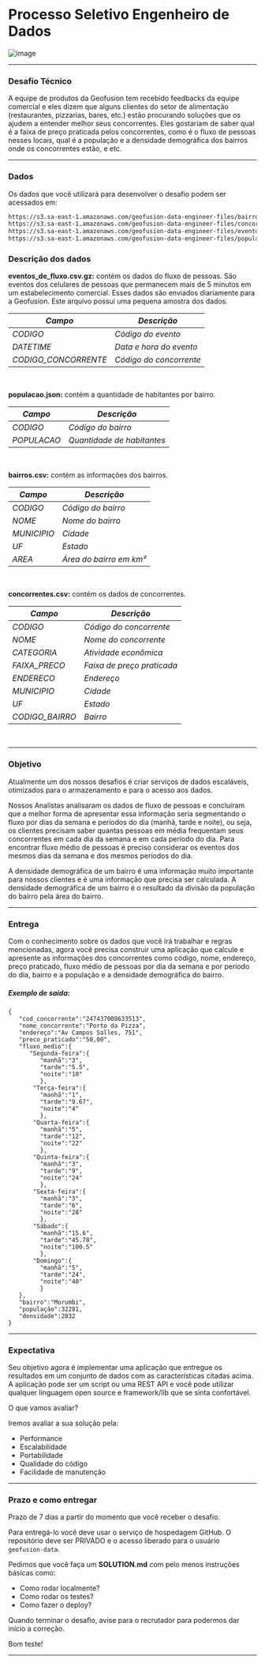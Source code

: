 # Processo Seletivo Engenheiro de Dados


![image](https://user-images.githubusercontent.com/28897059/67488012-5f168b00-f645-11e9-8ab7-2d5855b1eefb.png)

----------


### Desafio Técnico
A equipe de produtos da Geofusion tem recebido feedbacks da equipe comercial e eles dizem que alguns clientes do setor de alimentação (restaurantes, pizzarias, bares, etc.) estão procurando soluções que os ajudem a entender melhor seus concorrentes. Eles gostariam de saber qual é a faixa de preço praticada pelos concorrentes, como é o fluxo de pessoas nesses locais, qual é a população e a densidade demográfica dos bairros onde os concorrentes estão, e etc.

----------

### Dados

Os dados que você utilizará para desenvolver o desafio podem ser acessados em:

```bash
https://s3.sa-east-1.amazonaws.com/geofusion-data-engineer-files/bairros.csv
https://s3.sa-east-1.amazonaws.com/geofusion-data-engineer-files/concorrentes.csv
https://s3.sa-east-1.amazonaws.com/geofusion-data-engineer-files/eventos_de_fluxo.csv.gz
https://s3.sa-east-1.amazonaws.com/geofusion-data-engineer-files/populacao.json
```


### Descrição dos dados


**eventos_de_fluxo.csv.gz:** contém os dados do fluxo de pessoas. São eventos dos celulares de pessoas que permanecem mais de 5 minutos em um estabelecimento comercial.
Esses dados são enviados diariamente para a Geofusion. Este arquivo possui uma pequena amostra dos dados.


*Campo*                 | *Descrição*
---------------------   | -----------------
*CODIGO*                | *Código do evento*
*DATETIME*              | *Data e hora do evento*
*CODIGO_CONCORRENTE*    | *Código do concorrente*

</br>


**populacao.json:** contém a quantidade de habitantes por bairro. 


*Campo*                 | *Descrição*
---------------------   | -----------------
*CODIGO*                | *Código do bairro*
*POPULACAO*             | *Quantidade de habitantes*


</br>


**bairros.csv:** contém as informações dos bairros.


*Campo*        | *Descrição*
-------------  | -----------------
*CODIGO*       | *Código do bairro*
*NOME*         | *Nome do bairro*
*MUNICIPIO*    | *Cidade*
*UF*    	   | *Estado*
*AREA*    	   | *Área do bairro em km²*

</br>

**concorrentes.csv:** contém os dados de concorrentes. 


*Campo*         | *Descrição*
-------------   | -----------------
*CODIGO*        | *Código do concorrente*
*NOME*          | *Nome do concorrente*
*CATEGORIA*     | *Atividade econômica*
*FAIXA_PRECO*   | *Faixa de preço praticada*
*ENDERECO*      | *Endereço*
*MUNICIPIO*     | *Cidade*
*UF*    	    | *Estado*
*CODIGO_BAIRRO* | *Bairro*

</br>


----------

### Objetivo

Atualmente um dos nossos desafios é criar serviços de dados escaláveis, otimizados para o armazenamento e para o acesso aos dados.

Nossos Analistas analisaram os dados de fluxo de pessoas e concluíram que a melhor forma de apresentar essa informação seria segmentando o fluxo por dias da semana e períodos do dia (manhã, tarde e noite), ou seja, os clientes precisam saber quantas pessoas em média frequentam seus concorrentes em cada dia da semana e em cada período do dia. Para encontrar fluxo médio de pessoas é preciso considerar os eventos dos mesmos dias da semana e dos mesmos períodos do dia.

A densidade demográfica de um bairro é uma informação muito importante para nossos clientes e é uma informação que precisa ser calculada. A densidade demográfica de um bairro é o resultado da  divisão da população do bairro pela área do bairro.

----------

### Entrega

Com o conhecimento sobre os dados que você irá trabalhar e regras mencionadas, agora você precisa construir uma aplicação que calcule e apresente as informações dos concorrentes como código, nome, endereço, preço praticado, fluxo médio de pessoas por dia da semana e por período do dia, bairro e a população e a densidade demográfica do bairro.

##### Exemplo de saída:

```
{
   "cod_concorrente":"247437008633513",
   "nome_concorrente":"Porto da Pizza",
   "endereço":"Av Campos Salles, 751",
   "preco_praticado":"50,00",
   "fluxo_medio":{
      "Segunda-feira":{
         "manhã":"3",
         "tarde":"5.5",
         "noite":"10"
         },
       "Terça-feira":{
         "manhã":"1",
         "tarde":"9.67",
         "noite":"4"
         },
       "Quarta-feira":{
         "manhã":"5",
         "tarde":"12",
         "noite":"22"
         },
       "Quinta-feira":{
         "manhã":"3",
         "tarde":"9",
         "noite":"24"
         },
       "Sexta-feira":{
         "manhã":"3",
         "tarde":"6",
         "noite":"28"
         },
       "Sábado":{
         "manhã":"15.6",
         "tarde":"45.78",
         "noite":"100.5"
         },
       "Domingo":{
         "manhã":"5",
         "tarde":"24",
         "noite":"40"
         }    
   },
   "bairro":"Morumbi",
   "população":32281,
   "densidade":2832
}
```

----------
### Expectativa

Seu objetivo agora é implementar uma aplicação que entregue os resultados em um conjunto de dados com as características citadas acima. A aplicação pode ser um script ou uma REST API e você pode utilizar qualquer linguagem open source e framework/lib que se sinta confortável.

O que vamos avaliar?

Iremos avaliar a sua solução pela:

 - Performance
 - Escalabilidade
 - Portabilidade
 - Qualidade do código
 - Facilidade de manutenção

----------

### Prazo e como entregar

Prazo de 7 dias a partir do momento que você receber o desafio.

Para entregá-lo você deve usar o serviço de hospedagem GitHub. O repositório deve ser PRIVADO e o acesso liberado para o usuário `geofusion-data`.

Pedimos que você faça um **SOLUTION.md** com pelo menos instruções básicas como:

 - Como rodar localmente?
 - Como rodar os testes?
 - Como fazer o deploy?


Quando terminar o desafio, avise para o recrutador para podermos dar início a correção.

Bom teste!

----------

